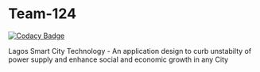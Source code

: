# Team-124

[![Codacy Badge](https://api.codacy.com/project/badge/Grade/e429ee67e8e946299f974846276ee171)](https://app.codacy.com/gh/BuildForSDG/Team-124?utm_source=github.com&utm_medium=referral&utm_content=BuildForSDG/Team-124&utm_campaign=Badge_Grade_Dashboard)

Lagos Smart City Technology - An application design to curb unstabilty of power supply and enhance social and economic growth in any City
